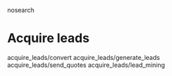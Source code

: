 nosearch  

# Acquire leads

<div class="toctree" titlesonly="">

acquire_leads/convert acquire_leads/generate_leads
acquire_leads/send_quotes acquire_leads/lead_mining

</div>
